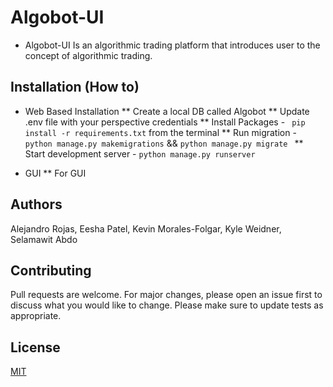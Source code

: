# Algobot-UI 
* Algobot-UI Is an algorithmic trading platform that introduces user to the concept of algorithmic trading.

## Installation (How to)
* Web Based Installation
** Create a local DB called Algobot
** Update .env file with your perspective credentials 
** Install Packages -  ``` pip install -r requirements.txt``` from the terminal 
** Run migration -  ```python manage.py makemigrations``` && ```python manage.py migrate ```
** Start development server -  ``` python manage.py runserver  ```

* GUI
** For GUI 

## Authors
Alejandro Rojas,
Eesha Patel,
Kevin Morales-Folgar,
Kyle Weidner,
Selamawit Abdo

## Contributing
Pull requests are welcome. For major changes, please open an issue first to discuss what you would like to change.
Please make sure to update tests as appropriate.

## License
[MIT](https://choosealicense.com/licenses/mit/)


